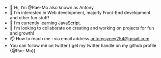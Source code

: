 - 👋 Hi, I’m @Rae-Mo also known as Antony
- 👀 I’m interested in Web development, majorly Front-End development and other fun stuff!
- 🌱 I’m currently learning JavaScript.
- 💞️ I’m looking to collaborate on creating and working on projects for fun and growth!
- 📫 How to reach me : via email address antonysyney254@gmail.com.
- You can follow me on twitter ( get my twitter handle on my github profile {@Rae-Mo}).
